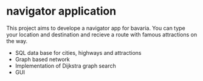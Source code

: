 # navigator application

This project aims to develope a navigator app for bavaria. You can type your location and destination and recieve a route with famous attractions on the way.

- SQL data base for cities, highways and attractions
- Graph based network
- Implementation of Dijkstra graph search
- GUI
